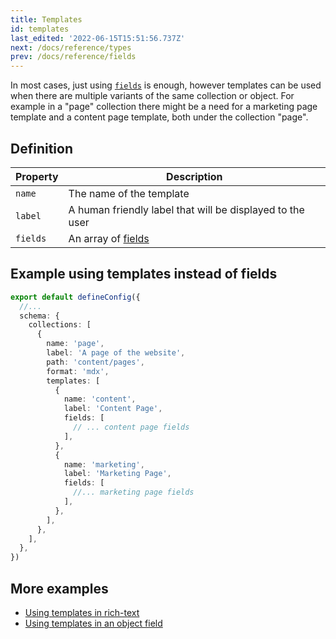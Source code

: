 ```yaml
---
title: Templates
id: templates
last_edited: '2022-06-15T15:51:56.737Z'
next: /docs/reference/types
prev: /docs/reference/fields
---
```


<!-- # next: /docs/reference/schema -->

In most cases, just using [`fields`](/docs/reference/fields/) is enough, however templates can be used when there are multiple variants of the same collection or object. For example in a "page" collection there might be a need for a marketing page template and a content page template, both under the collection "page".

## Definition

| Property | Description                                               |
| -------- | --------------------------------------------------------- |
| `name`   | The name of the template                                  |
| `label`  | A human friendly label that will be displayed to the user |
| `fields` | An array of [fields](/docs/reference/fields/)             |

## Example using templates instead of fields

```ts
export default defineConfig({
  //...
  schema: {
    collections: [
      {
        name: 'page',
        label: 'A page of the website',
        path: 'content/pages',
        format: 'mdx',
        templates: [
          {
            name: 'content',
            label: 'Content Page',
            fields: [
              // ... content page fields
            ],
          },
          {
            name: 'marketing',
            label: 'Marketing Page',
            fields: [
              //... marketing page fields
            ],
          },
        ],
      },
    ],
  },
})
```

## More examples

- [Using templates in rich-text](https://tina-gql-playground.vercel.app/rich-text)
- [Using templates in an object field](https://tina-gql-playground.vercel.app/object-list-templates)
